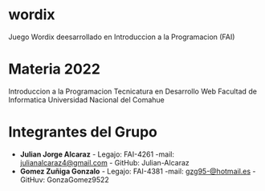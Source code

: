 # wordix
 Juego Wordix deesarrollado en Introduccion a la Programacion (FAI)

 # Materia 2022
 
 Introduccion a la Programacion
 Tecnicatura en Desarrollo Web
 Facultad de Informatica
 Universidad Nacional del Comahue

 # Integrantes del Grupo
 - **Julian Jorge Alcaraz** - Legajo: FAI-4261 -mail: julianalcaraz4@gmail.com - GitHub: Julian-Alcaraz 
 - **Gomez Zuñiga Gonzalo** - Legajo: FAI-4381 -mail: gzg95-@hotmail.es -GitHuv: GonzaGomez9522

